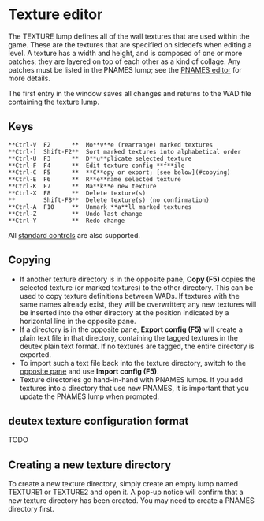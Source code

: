 # Texture editor

The TEXTURE lump defines all of the wall textures that are used within the game.
These are the textures that are specified on sidedefs when editing a level. A
texture has a width and height, and is composed of one or more patches; they
are layered on top of each other as a kind of collage. Any patches must be
listed in the PNAMES lump; see the [PNAMES editor](pnames_editor.md) for more
details.

The first entry in the window saves all changes and returns to the WAD file
containing the texture lump.

## Keys

    **Ctrl-V  F2      **  Mo**v**e (rearrange) marked textures
    **Ctrl-]  Shift-F2**  Sort marked textures into alphabetical order
    **Ctrl-U  F3      **  D**u**plicate selected texture
    **Ctrl-F  F4      **  Edit texture config **f**ile
    **Ctrl-C  F5      **  **C**opy or export; [see below](#copying)
    **Ctrl-E  F6      **  R**e**name selected texture
    **Ctrl-K  F7      **  Ma**k**e new texture
    **Ctrl-X  F8      **  Delete texture(s)
    **        Shift-F8**  Delete texture(s) (no confirmation)
    **Ctrl-A  F10     **  Unmark **a**ll marked textures
    **Ctrl-Z          **  Undo last change
    **Ctrl-Y          **  Redo change

All [standard controls](common.md) are also supported.

## Copying

 * If another texture directory is in the opposite pane, **Copy (F5)** copies the
   selected texture (or marked textures) to the other directory. This can be
   used to copy texture definitions between WADs. If textures with the same
   names already exist, they will be overwritten; any new textures will be
   inserted into the other directory at the position indicated by a horizontal
   line in the opposite pane.
 * If a directory is in the opposite pane, **Export config (F5)** will create a
   plain text file in that directory, containing the tagged textures in the
   deutex plain text format. If no textures are tagged, the entire directory is
   exported.
 * To import such a text file back into the texture directory, switch to the
   [opposite pane](dir_view.md) and use **Import config (F5)**.
 * Texture directories go hand-in-hand with PNAMES lumps. If you add textures
   into a directory that use new PNAMES, it is important that you update the
   PNAMES lump when prompted.

## deutex texture configuration format

TODO

## Creating a new texture directory

To create a new texture directory, simply create an empty lump named TEXTURE1
or TEXTURE2 and open it. A pop-up notice will confirm that a new texture
directory has been created. You may need to create a PNAMES directory first.
